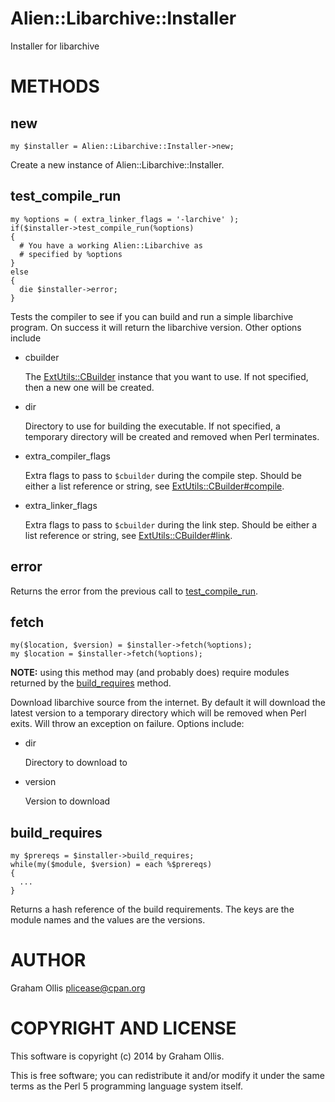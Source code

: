 # Alien::Libarchive::Installer

Installer for libarchive

# METHODS

## new

    my $installer = Alien::Libarchive::Installer->new;

Create a new instance of Alien::Libarchive::Installer.

## test\_compile\_run

    my %options = ( extra_linker_flags = '-larchive' );
    if($installer->test_compile_run(%options)
    {
      # You have a working Alien::Libarchive as
      # specified by %options
    }
    else
    {
      die $installer->error;
    }

Tests the compiler to see if you can build and run
a simple libarchive program.  On success it will 
return the libarchive version.  Other options include

- cbuilder

    The [ExtUtils::CBuilder](https://metacpan.org/pod/ExtUtils::CBuilder) instance that you want
    to use.  If not specified, then a new one will
    be created.

- dir

    Directory to use for building the executable.
    If not specified, a temporary directory will be
    created and removed when Perl terminates.

- extra\_compiler\_flags

    Extra flags to pass to `$cbuilder` during the
    compile step.  Should be either a list reference
    or string, see [ExtUtils::CBuilder#compile](https://metacpan.org/pod/ExtUtils::CBuilder#compile).

- extra\_linker\_flags

    Extra flags to pass to `$cbuilder` during the
    link step.  Should be either a list reference
    or string, see [ExtUtils::CBuilder#link](https://metacpan.org/pod/ExtUtils::CBuilder#link).

## error

Returns the error from the previous call to [test\_compile\_run](https://metacpan.org/pod/Alien::Libarchive::Installer#test_compile_run).

## fetch

    my($location, $version) = $installer->fetch(%options);
    my $location = $installer->fetch(%options);

**NOTE:** using this method may (and probably does) require modules
returned by the [build\_requires](https://metacpan.org/pod/Alien::Libarchive::Installer)
method.

Download libarchive source from the internet.  By default it will
download the latest version to a temporary directory which will
be removed when Perl exits.  Will throw an exception on
failure.  Options include:

- dir

    Directory to download to

- version

    Version to download

## build\_requires

    my $prereqs = $installer->build_requires;
    while(my($module, $version) = each %$prereqs)
    {
      ...
    }

Returns a hash reference of the build requirements.  The
keys are the module names and the values are the versions.

# AUTHOR

Graham Ollis <plicease@cpan.org>

# COPYRIGHT AND LICENSE

This software is copyright (c) 2014 by Graham Ollis.

This is free software; you can redistribute it and/or modify it under
the same terms as the Perl 5 programming language system itself.
